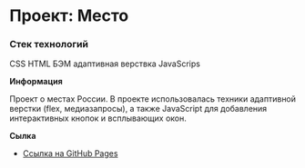 # Проект: Место

### Стек технологий
CSS
HTML
БЭМ
адаптивная верствка
JavaScrips

**Информация**

Проект о местах России.
В проекте использовалась техники адаптивной верстки (flex, медиазапросы), а также JavaScript для добавления интерактивных кнопок и всплывающих окон.

**Сылка**

* [Ссылка на GitHub Pages](https://vadimkoenen.github.io/mesto/)



